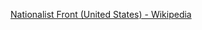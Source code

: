 ﻿[Nationalist Front (United States) - Wikipedia](https://en.wikipedia.org/wiki/Nationalist_Front_(United_States))